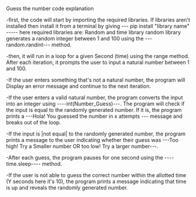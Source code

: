 Guess the number code explanation

-first, the code will start by importing the required libraries. 
If libraries aren't installed then install it from a terminal by giving   --- pip install "library name" -----
here required libraries are: Random and time library
random library generates a random integer between 1 and 100 using the   ---random.randint---   method.

-then, it will run in a loop for a given Second (time) using the range method. After each iteration, 
it prompts the user to input a natural number between 1 and 100.

-If the user enters something that's not a natural number, 
the program will Display an error message and continue to the next iteration.

-If the user enters a valid natural number, the program converts the input into an integer using ----int(Number_Guess)---. 
The program will check if the input is equal to the randomly generated number. 
If it is, the program prints a ---Hola! You guessed the number in x attempts --- message and breaks out of the loop.

-If the input is |not equal| to the randomly generated number, 
the program prints a message to the user indicating whether their guess was ---Too high! Try a Smaller number OR too low! Try a larger number---.

-After each guess, the program pauses for one second using the ----time.sleep---- method.

-If the user is not able to guess the correct number within the allotted time (Y seconds here it's 10), 
the program prints a message indicating that time is up and reveals the randomly generated number.


